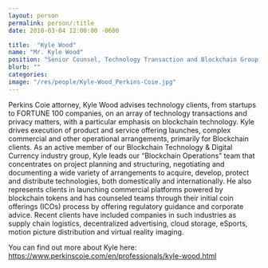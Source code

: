 ```yaml
---
layout: person
permalink: person/:title
date: 2018-03-04 12:00:00 -0600

title:  "Kyle Wood"
name: "Mr. Kyle Wood"
position: "Senior Counsel, Technology Transaction and Blockchain Group, Perkins Coie"
blurb: ""
categories:
image: "/res/people/Kyle-Wood_Perkins-Coie.jpg"
---
```

Perkins Coie attorney, Kyle Wood advises technology clients, from startups to FORTUNE 100 companies, on an array of technology transactions and privacy matters, with a particular emphasis on blockchain technology. Kyle drives execution of product and service offering launches, complex commercial and other operational arrangements, primarily for Blockchain clients. As an active member of our Blockchain Technology & Digital Currency industry group, Kyle leads our “Blockchain Operations” team that concentrates on project planning and structuring, negotiating and documenting a wide variety of arrangements to acquire, develop, protect and distribute technologies, both domestically and internationally. He also represents clients in launching commercial platforms powered by blockchain tokens and has counseled teams through their initial coin offerings (ICOs) process by offering regulatory guidance and corporate advice. Recent clients have included companies in such industries as supply chain logistics, decentralized advertising, cloud storage, eSports, motion picture distribution and virtual reality imaging.



You can find out more about Kyle here:
https://www.perkinscoie.com/en/professionals/kyle-wood.html
